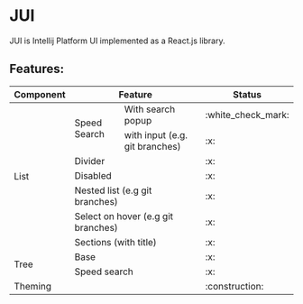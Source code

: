 # JUI
JUI is Intellij Platform UI implemented as a React.js library.




## Features:
<table>
    <thead>
        <tr>
            <th>Component</th>
            <th colspan="2">Feature</th>
            <th>Status</th>
        </tr>
    </thead>
    <tbody>
        <tr>
            <td rowspan=8>List</td> 
            <td rowspan="3">Speed Search </td>
        </tr>
        <tr>
            <td>With search popup</td>
            <td>:white_check_mark:</td>
        </tr>
        <tr>
            <td>with input (e.g. git branches)</td>
            <td>:x:</td>
        </tr>
        <tr>
            <td colspan="2">Divider</td>
            <td>:x:</td>
        </tr>
        <tr>
            <td colspan="2">Disabled</td>
            <td>:x:</td>
        </tr>
        <tr>
            <td colspan="2">Nested list (e.g git branches)</td>
            <td>:x:</td>
        </tr>
        <tr>
            <td colspan="2">Select on hover (e.g git branches)</td>
            <td>:x:</td>
        </tr>
        <tr>
            <td colspan="2">Sections (with title)</td>
            <td>:x:</td>
        </tr>
        <tr>
            <td rowspan="2">Tree</td>
            <td colspan="2">Base</td>
            <td>:x:</td>
        </tr>
        <tr>
            <td colspan="2">Speed search</td>
            <td>:x:</td>
        </tr>
        <tr>
            <td colspan="3">Theming</td>
            <td>:construction:</td>
        </tr>
    </tbody>
</table>
